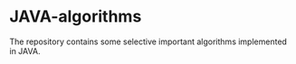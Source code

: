 # JAVA-algorithms

The repository contains some selective important algorithms implemented in JAVA.

